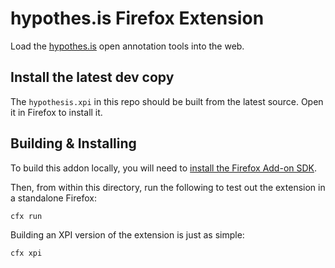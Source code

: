 # hypothes.is Firefox Extension

Load the [hypothes.is](http://hypothes.is/) open annotation tools into the web.

## Install the latest dev copy

The `hypothesis.xpi` in this repo should be built from the latest source. Open
it in Firefox to install it.

## Building & Installing

To build this addon locally, you will need to
[install the Firefox Add-on SDK](https://developer.mozilla.org/en-US/Add-ons/SDK/Tutorials/Installation).

Then, from within this directory, run the following to test out the extension
in a standalone Firefox:

```
cfx run
```

Building an XPI version of the extension is just as simple:

```
cfx xpi
```
